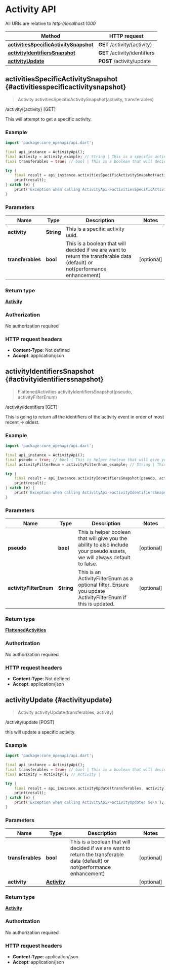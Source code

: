 # Activity API

All URIs are relative to *http://localhost:1000*

Method | HTTP request
------------- | -------------
[**activitiesSpecificActivitySnapshot**](ActivityApi#activitiesspecificactivitysnapshot) | **GET** /activity/\{activity\}
[**activityIdentifiersSnapshot**](ActivityApi#activityidentifierssnapshot) | **GET** /activity/identifiers
[**activityUpdate**](ActivityApi#activityupdate) | **POST** /activity/update


## **activitiesSpecificActivitySnapshot** {#activitiesspecificactivitysnapshot}
> Activity activitiesSpecificActivitySnapshot(activity, transferables)

/activity/\{activity\} [GET]

This will attempt to get a specific activity.

### Example
```dart
import 'package:core_openapi/api.dart';

final api_instance = ActivityApi();
final activity = activity_example; // String | This is a specific activity uuid.
final transferables = true; // bool | This is a boolean that will decided if we are want to return the transferable data (default) or not(performance enhancement)

try {
    final result = api_instance.activitiesSpecificActivitySnapshot(activity, transferables);
    print(result);
} catch (e) {
    print('Exception when calling ActivityApi->activitiesSpecificActivitySnapshot: $e\n');
}
```

### Parameters

Name | Type | Description  | Notes
------------- | ------------- | ------------- | -------------
 **activity** | **String**| This is a specific activity uuid. | 
 **transferables** | **bool**| This is a boolean that will decided if we are want to return the transferable data (default) or not(performance enhancement) | [optional] 

### Return type

[**Activity**](../models/Activity)

### Authorization

No authorization required

### HTTP request headers

 - **Content-Type**: Not defined
 - **Accept**: application/json



## **activityIdentifiersSnapshot** {#activityidentifierssnapshot}
> FlattenedActivities activityIdentifiersSnapshot(pseudo, activityFilterEnum)

/activity/identifiers [GET]

This is going to return all the identifiers of the activity event in order of most recent -> oldest.

### Example
```dart
import 'package:core_openapi/api.dart';

final api_instance = ActivityApi();
final pseudo = true; // bool | This is helper boolean that will give you the ability to also include your pseudo assets, we will always default to false.
final activityFilterEnum = activityFilterEnum_example; // String | This is an ActivityFilterEnum as a optional filter. Ensure you update ActivityFilterEnum if this is updated.

try {
    final result = api_instance.activityIdentifiersSnapshot(pseudo, activityFilterEnum);
    print(result);
} catch (e) {
    print('Exception when calling ActivityApi->activityIdentifiersSnapshot: $e\n');
}
```

### Parameters

Name | Type | Description  | Notes
------------- | ------------- | ------------- | -------------
 **pseudo** | **bool**| This is helper boolean that will give you the ability to also include your pseudo assets, we will always default to false. | [optional] 
 **activityFilterEnum** | **String**| This is an ActivityFilterEnum as a optional filter. Ensure you update ActivityFilterEnum if this is updated. | [optional] 

### Return type

[**FlattenedActivities**](../models/FlattenedActivities)

### Authorization

No authorization required

### HTTP request headers

 - **Content-Type**: Not defined
 - **Accept**: application/json



## **activityUpdate** {#activityupdate}
> Activity activityUpdate(transferables, activity)

/activity/update [POST]

this will update a specific activity.

### Example
```dart
import 'package:core_openapi/api.dart';

final api_instance = ActivityApi();
final transferables = true; // bool | This is a boolean that will decided if we are want to return the transferable data (default) or not(performance enhancement)
final activity = Activity(); // Activity | 

try {
    final result = api_instance.activityUpdate(transferables, activity);
    print(result);
} catch (e) {
    print('Exception when calling ActivityApi->activityUpdate: $e\n');
}
```

### Parameters

Name | Type | Description  | Notes
------------- | ------------- | ------------- | -------------
 **transferables** | **bool**| This is a boolean that will decided if we are want to return the transferable data (default) or not(performance enhancement) | [optional] 
 **activity** | [**Activity**](../models/Activity)|  | [optional] 

### Return type

[**Activity**](../models/Activity)

### Authorization

No authorization required

### HTTP request headers

 - **Content-Type**: application/json
 - **Accept**: application/json



